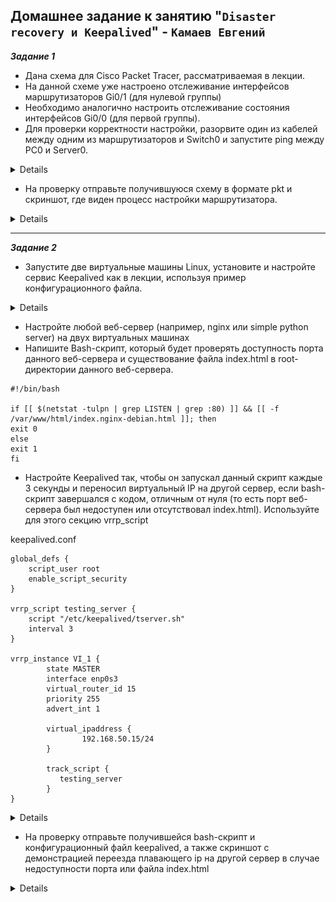 ## Домашнее задание к занятию "`Disaster recovery и Keepalived`" - `Камаев Евгений`

***Задание 1***

* Дана схема для Cisco Packet Tracer, рассматриваемая в лекции.
* На данной схеме уже настроено отслеживание интерфейсов маршрутизаторов Gi0/1 (для нулевой группы)
* Необходимо аналогично настроить отслеживание состояния интерфейсов Gi0/0 (для первой группы).
* Для проверки корректности настройки, разорвите один из кабелей между одним из маршрутизаторов и Switch0 и запустите ping между PC0 и Server0.

<details>

![Screnshot](https://github.com/7Evgen7/Netology/blob/main/JPG/SFLT_01/10_1_1_1.jpg)

</details>

* На проверку отправьте получившуюся схему в формате pkt и скриншот, где виден процесс настройки маршрутизатора.


<details>

![Схема в формате pkt](https://github.com/7Evgen7/Netology/blob/main/JPG/SFLT_01/hsrp_advanced.pkt)

![Screnshot](https://github.com/7Evgen7/Netology/blob/main/JPG/SFLT_01/10_1_1_1_.jpg)
![Screnshot](https://github.com/7Evgen7/Netology/blob/main/JPG/SFLT_01/10_1_1_1__.jpg)

</details>

---

***Задание 2***

* Запустите две виртуальные машины Linux, установите и настройте сервис Keepalived как в лекции, используя пример конфигурационного файла.

<details>

![Screnshot](https://github.com/7Evgen7/Netology/blob/main/JPG/SFLT_01/10_1_2_1.jpg)
![Screnshot](https://github.com/7Evgen7/Netology/blob/main/JPG/SFLT_01/10_1_2_1_.jpg)

</details>

* Настройте любой веб-сервер (например, nginx или simple python server) на двух виртуальных машинах
* Напишите Bash-скрипт, который будет проверять доступность порта данного веб-сервера и существование файла index.html в root-директории данного веб-сервера.

```
#!/bin/bash

if [[ $(netstat -tulpn | grep LISTEN | grep :80) ]] && [[ -f /var/www/html/index.nginx-debian.html ]]; then
exit 0
else
exit 1
fi
```

* Настройте Keepalived так, чтобы он запускал данный скрипт каждые 3 секунды и переносил виртуальный IP на другой сервер, если bash-скрипт завершался с кодом, отличным от нуля (то есть порт веб-сервера был недоступен или отсутствовал index.html). Используйте для этого секцию vrrp_script

keepalived.conf
```
global_defs {
    script_user root
    enable_script_security
}

vrrp_script testing_server {
    script "/etc/keepalived/tserver.sh"
    interval 3
}

vrrp_instance VI_1 {
        state MASTER
        interface enp0s3
        virtual_router_id 15
        priority 255
        advert_int 1

        virtual_ipaddress {
                192.168.50.15/24
        }

        track_script {
           testing_server
        }
}
```

<details>

![Screnshot](https://github.com/7Evgen7/Netology/blob/main/JPG/SFLT_01/10_1_2_1_.jpg)
![Screnshot](https://github.com/7Evgen7/Netology/blob/main/JPG/SFLT_01/10_1_2_1__.jpg)

</details>

* На проверку отправьте получившейся bash-скрипт и конфигурационный файл keepalived, а также скриншот с демонстрацией переезда плавающего ip на другой сервер в случае недоступности порта или файла index.html

<details>

![Screnshot](https://github.com/7Evgen7/Netology/blob/main/JPG/SFLT_01/10_1_2_5.jpg)
![Screnshot](https://github.com/7Evgen7/Netology/blob/main/JPG/SFLT_01/10_1_2_6.jpg)

</details>
